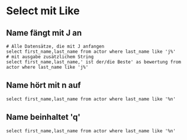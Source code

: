 # Select mit Like 

## Name fängt mit J an 

```
# Alle Datensätze, die mit J anfangen 
select first_name,last_name from actor where last_name like 'j%'
# mit ausgabe zusätzlichem String 
select first_name,last_name,' ist der/die Beste' as bewertung from actor where last_name like 'j%'

```

## Name hört mit n auf 

```
select first_name,last_name from actor where last_name like '%n'
```

## Name beinhaltet 'q'  

```
select first_name,last_name from actor where last_name like '%n'
```
